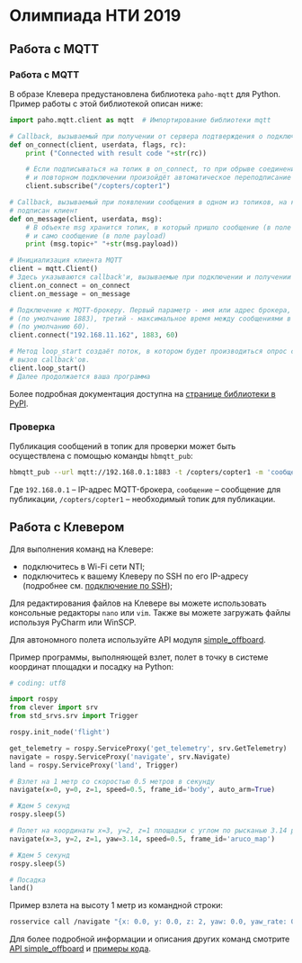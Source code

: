 # Олимпиада НТИ 2019

## Работа с MQTT

### Работа с MQTT

В образе Клевера предустановлена библиотека `paho-mqtt` для Python. Пример работы с этой библиотекой описан ниже:

```python
import paho.mqtt.client as mqtt  # Импортирование библиотеки mqtt

# Callback, вызываемый при получении от сервера подтверждения о подключении
def on_connect(client, userdata, flags, rc):
    print ("Connected with result code "+str(rc))

    # Если подписываться на топик в on_connect, то при обрыве соединения
    # и повторном подключении произойдёт автоматическое переподписание
    client.subscribe("/copters/copter1")

# Callback, вызываемый при появлении сообщения в одном из топиков, на который
# подписан клиент
def on_message(client, userdata, msg):
    # В объекте msg хранится топик, в который пришло сообщение (в поле topic)
    # и само сообщение (в поле payload)
    print (msg.topic+" "+str(msg.payload))

# Инициализация клиента MQTT
client = mqtt.Client()
# Здесь указываются callback'и, вызываемые при подключении и получении сообщения
client.on_connect = on_connect
client.on_message = on_message

# Подключение к MQTT-брокеру. Первый параметр - имя или адрес брокера, второй - порт
# (по умолчанию 1883), третий - максимальное время между сообщениями в секундах
# (по умолчанию 60).
client.connect("192.168.11.162", 1883, 60)

# Метод loop_start создаёт поток, в котором будет производиться опрос сервера и
# вызов callback'ов.
client.loop_start()
# Далее продолжается ваша программа
```

Более подробная документация доступна на [странице библиотеки в PyPI](https://pypi.org/project/paho-mqtt/).

### Проверка

Публикация сообщений в топик для проверки может быть осуществлена с помощью команды `hbmqtt_pub`:

```bash
hbmqtt_pub --url mqtt://192.168.0.1:1883 -t /copters/copter1 -m 'сообщение'
```

Где `192.168.0.1` – IP-адрес MQTT-брокера, `сообщение` – сообщение для публикации, `/copters/copter1` – необходимый топик для публикации.

## Работа с Клевером

Для выполнения команд на Клевере:

* подключитесь в Wi-Fi сети NTI;
* подключитесь к вашему Клеверу по SSH по его IP-адресу (подробнее см. [подключение по SSH](ssh.md));

Для редактирования файлов на Клевере вы можете использовать консольные редакторы `nano` или `vim`. Также вы можете загружать файлы используя PyCharm или WinSCP.

Для автономного полета используйте API модуля [simple_offboard](simple_offboard.md).

Пример программы, выполняющей взлет, полет в точку в системе координат площадки и посадку на Python:

```python
# coding: utf8

import rospy
from clever import srv
from std_srvs.srv import Trigger

rospy.init_node('flight')

get_telemetry = rospy.ServiceProxy('get_telemetry', srv.GetTelemetry)
navigate = rospy.ServiceProxy('navigate', srv.Navigate)
land = rospy.ServiceProxy('land', Trigger)

# Взлет на 1 метр со скоростью 0.5 метров в секунду
navigate(x=0, y=0, z=1, speed=0.5, frame_id='body', auto_arm=True)

# Ждем 5 секунд
rospy.sleep(5)

# Полет на координаты x=3, y=2, z=1 площадки с углом по рысканью 3.14 радиан со скоростью 0.5 метров в секунду
navigate(x=3, y=2, z=1, yaw=3.14, speed=0.5, frame_id='aruco_map')

# Ждем 5 секунд
rospy.sleep(5)

# Посадка
land()
```

Пример взлета на высоту 1 метр из командной строки:

```bash
rosservice call /navigate "{x: 0.0, y: 0.0, z: 2, yaw: 0.0, yaw_rate: 0.0, speed: 0.5, frame_id: 'body', auto_arm: true}"
```

Для более подробной информации и описания других команд смотрите [API simple_offboard](simple_offboard.md) и [примеры кода](snippets.md).
